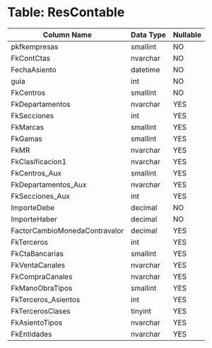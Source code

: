 # Table: ResContable

| Column Name | Data Type | Nullable |
|-------------|-----------|----------|
| pkfkempresas | smallint | NO |
| FkContCtas | nvarchar | NO |
| FechaAsiento | datetime | NO |
| guia | int | NO |
| FkCentros | smallint | NO |
| FkDepartamentos | nvarchar | YES |
| FkSecciones | int | YES |
| FkMarcas | smallint | YES |
| FkGamas | smallint | YES |
| FkMR | nvarchar | YES |
| FkClasificacion1 | nvarchar | YES |
| FkCentros_Aux | smallint | YES |
| FkDepartamentos_Aux | nvarchar | YES |
| FkSecciones_Aux | int | YES |
| ImporteDebe | decimal | NO |
| ImporteHaber | decimal | NO |
| FactorCambioMonedaContravalor | decimal | YES |
| FkTerceros | int | YES |
| FkCtaBancarias | smallint | YES |
| FkVentaCanales | nvarchar | YES |
| FkCompraCanales | nvarchar | YES |
| FkManoObraTipos | smallint | YES |
| FkTerceros_Asientos | int | YES |
| FkTercerosClases | tinyint | YES |
| FkAsientoTipos | nvarchar | YES |
| FkEntidades | nvarchar | YES |
